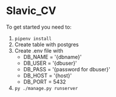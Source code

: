 # Slavic_CV
To get started you need to:
1. ```pipenv install```
1. Create table with postgres
1. Create .env file with
	* DB_NAME = '{dbname}'
	* DB_USER = '{dbuser}'
	* DB_PASS = '{password for dbuser}'
	* DB_HOST = '{host}'
	* DB_PORT = 5432
1. ```py ./manage.py runserver```
